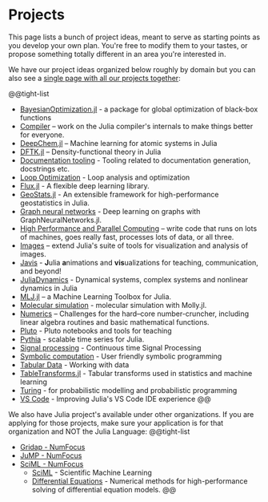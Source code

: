 # Projects

This page lists a bunch of project ideas, meant to serve as starting points as you develop your own plan. You're free to modify them to your tastes, or propose something totally different in an area you're interested in.

We have our project ideas organized below roughly by domain but you can also see a [single page with all our projects together](/jsoc/allprojects):

@@tight-list
* [BayesianOptimization.jl](/jsoc/gsoc/bayesopt/) - a package for global optimization of black-box functions
* [Compiler](/jsoc/gsoc/compiler/) – work on the Julia compiler's internals to make things better for everyone.
* [DeepChem.jl](/jsoc/gsoc/deepchem/) – Machine learning for atomic systems in Julia
* [DFTK.jl](/jsoc/gsoc/dftk/) – Density-functional theory in Julia
* [Documentation tooling](/jsoc/gsoc/documenter/) - Tooling related to documentation generation, docstrings etc.
* [Loop Optimization](/jsoc/gsoc/loopopt/) - Loop analysis and optimization
* [Flux.jl](/jsoc/gsoc/flux/) - A flexible deep learning library.
* [GeoStats.jl](/jsoc/gsoc/GeoStats/) - An extensible framework for high-performance geostatistics in Julia.
* [Graph neural networks](/jsoc/gsoc/gnn/) - Deep learning on graphs with GraphNeuralNetworks.jl.
* [High Performance and Parallel Computing](/jsoc/gsoc/hpc/) – write code that runs on lots of machines, goes really fast, processes lots of data, or all three.
* [Images](/jsoc/gsoc/images/) – extend Julia's suite of tools for visualization and analysis of images.
* [Javis](/jsoc/gsoc/javis/) - **J**ulia **a**nimations and **vis**ualizations for teaching, communication, and beyond!
* [JuliaDynamics](/jsoc/gsoc/juliadynamics/) - Dynamical systems, complex systems and nonlinear dynamics in Julia
* [MLJ.jl](/jsoc/gsoc/MLJ/) – a Machine Learning Toolbox for Julia.
* [Molecular simulation](/jsoc/gsoc/molly/) - molecular simulation with Molly.jl.
* [Numerics](/jsoc/gsoc/numerics/) – Challenges for the hard–core number-cruncher, including linear algebra routines and basic mathematical functions.
* [Pluto](/jsoc/gsoc/pluto/) - Pluto notebooks and tools for teaching
* [Pythia](/jsoc/gsoc/pythia/) - scalable time series for Julia.
* [Signal processing](/jsoc/gsoc/kalmanbucy/) - Continuous time Signal Processing
* [Symbolic computation](/jsoc/gsoc/symbolics/) - User friendly symbolic programming
* [Tabular Data](/jsoc/gsoc/tables/) - Working with data
* [TableTransforms.jl](/jsoc/gsoc/tabletransforms/) - Tabular transforms used in statistics and machine learning
* [Turing](/jsoc/gsoc/turing/) - for probabilistic modelling and probabilistic programming
* [VS Code](/jsoc/gsoc/vscode/) - Improving Julia's VS Code IDE experience
@@

We also have Julia project's available under other organizations. If you are applying for those projects, make sure your application is for that organization and NOT the Julia Language:
@@tight-list
* [Gridap - NumFocus](https://github.com/numfocus/gsoc#gridap)
* [JuMP - NumFocus](https://github.com/numfocus/gsoc#jump)
* [SciML - NumFocus](https://github.com/numfocus/gsoc#sciml)
  - [SciML](/jsoc/gsoc/sciml/) - Scientific Machine Learning
  - [Differential Equations](/jsoc/gsoc/diffeq/) - Numerical methods for high-performance solving of differential equation models.
@@
